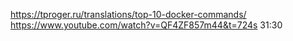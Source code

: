 https://tproger.ru/translations/top-10-docker-commands/
https://www.youtube.com/watch?v=QF4ZF857m44&t=724s
31:30